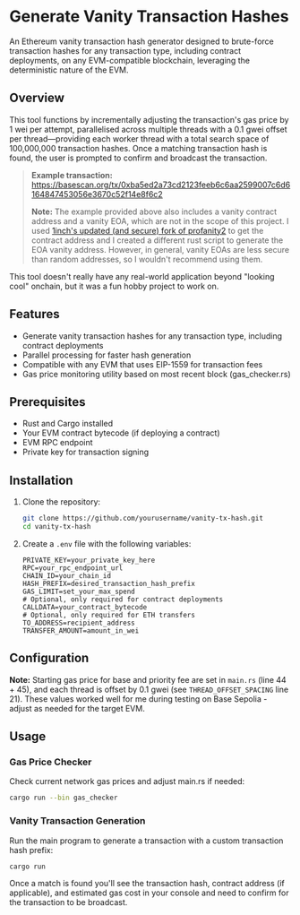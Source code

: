 # Generate Vanity Transaction Hashes

An Ethereum vanity transaction hash generator designed to brute-force transaction hashes for any transaction type, including contract deployments, on any EVM-compatible blockchain, leveraging the deterministic nature of the EVM.

## Overview

This tool functions by incrementally adjusting the transaction's gas price by 1 wei per attempt, parallelised across multiple threads with a 0.1 gwei offset per thread—providing each worker thread with a total search space of 100,000,000 transaction hashes. Once a matching transaction hash is found, the user is prompted to confirm and broadcast the transaction.

>**Example transaction:**  
>https://basescan.org/tx/0xba5ed2a73cd2123feeb6c6aa2599007c6d6164847453056e3670c52f14e8f6c2
>
>**Note:** The example provided above also includes a vanity contract address and a vanity EOA, which are not in the scope of this project. I used [1inch's updated (and secure) fork of profanity2](https://github.com/1inch/profanity2) to get the contract address and I created a different rust script to generate the EOA vanity address. However, in general, vanity EOAs are less secure than random addresses, so I wouldn't recommend using them.

This tool doesn't really have any real-world application beyond "looking cool" onchain, but it was a fun hobby project to work on.

## Features

- Generate vanity transaction hashes for any transaction type, including contract deployments
- Parallel processing for faster hash generation
- Compatible with any EVM that uses EIP-1559 for transaction fees
- Gas price monitoring utility based on most recent block (gas_checker.rs)

## Prerequisites

- Rust and Cargo installed
- Your EVM contract bytecode (if deploying a contract)
- EVM RPC endpoint
- Private key for transaction signing

## Installation

1. Clone the repository:
   ```bash
   git clone https://github.com/yourusername/vanity-tx-hash.git
   cd vanity-tx-hash
   ```

2. Create a `.env` file with the following variables:
   ```env
   PRIVATE_KEY=your_private_key_here
   RPC=your_rpc_endpoint_url
   CHAIN_ID=your_chain_id
   HASH_PREFIX=desired_transaction_hash_prefix
   GAS_LIMIT=set_your_max_spend
   # Optional, only required for contract deployments
   CALLDATA=your_contract_bytecode
   # Optional, only required for ETH transfers
   TO_ADDRESS=recipient_address
   TRANSFER_AMOUNT=amount_in_wei
   ```

## Configuration

**Note:** Starting gas price for base and priority fee are set in `main.rs` (line 44 + 45), and each thread is offset by 0.1 gwei (see `THREAD_OFFSET_SPACING` line 21). These values worked well for me during testing on Base Sepolia - adjust as needed for the target EVM.

## Usage

### Gas Price Checker

Check current network gas prices and adjust main.rs if needed:
```bash
cargo run --bin gas_checker
```

### Vanity Transaction Generation

Run the main program to generate a transaction with a custom transaction hash prefix:
```bash
cargo run
```

Once a match is found you'll see the transaction hash, contract address (if applicable), and estimated gas cost in your console and need to confirm for the transaction to be broadcast.
